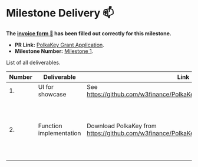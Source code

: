# Milestone Delivery :mailbox:


**The [invoice form :pencil:](https://forms.gle/8Wx7nxtq8fKrsuEz8) has been filled out correctly for this milestone.**  

* **PR Link:** [PolkaKey Grant Application](https://github.com/w3f/Open-Grants-Program/pull/8).
* **Milestone Number:** [Milestone 1](https://github.com/w3f/Open-Grants-Program/blob/master/applications/PolkaKey.md#milestone-1).

List of all deliverables.

| Number | Deliverable | Link | Notes |
| ------------- | ------------- | ------------- |------------- |
| 1. | UI for showcase | See <https://github.com/w3finance/PolkaKey/blob/master/WORKFLOW.md> | Demo the whole workflow |
| 2. | Function implementation | Download PolkaKey from <https://github.com/w3finance/PolkaKey/releases>| Generate a Polkadot/Kusama address, also support: Language/Online & Offline Event Detection/Auto Update |
